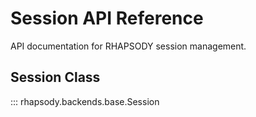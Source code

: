 # Session API Reference

API documentation for RHAPSODY session management.

## Session Class

::: rhapsody.backends.base.Session
